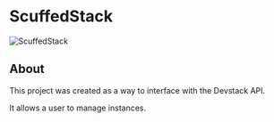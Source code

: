 # ScuffedStack
![ScuffedStack](/assets/images/ScuffedStack.png)

## About
This project was created as a way to interface with the Devstack API.

It allows a user to manage instances.
